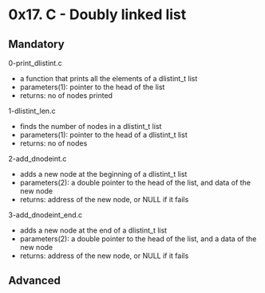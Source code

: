 # 0x17. C - Doubly linked list

## Mandatory

0-print_dlistint.c

- a function that prints all the elements of a dlistint_t list
- parameters(1): pointer to the head of the list
- returns: no of nodes printed

1-dlistint_len.c

- finds the number of nodes in a dlistint_t list
- parameters(1): pointer to the head of a dlistint_t list
- returns: no of nodes

2-add_dnodeint.c

- adds a new node at the beginning of a dlistint_t list
- parameters(2): a double pointer to the head of the list, and data of the new node
- returns: address of the new node, or NULL if it fails

3-add_dnodeint_end.c

- adds a new node at the end of a dlistint_t list
- parameters(2): a double pointer to the head of the list, and a data of the new node
- returns: address of the new node, or NULL if it fails

## Advanced
